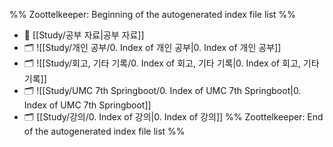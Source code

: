 %% Zoottelkeeper: Beginning of the autogenerated index file list  %%
- 📄 [[Study/공부 자료|공부 자료]]
- 🗂️ ![[Study/개인 공부/0. Index of 개인 공부|0. Index of 개인 공부]]
- 🗂️ ![[Study/회고, 기타 기록/0. Index of 회고, 기타 기록|0. Index of 회고, 기타 기록]]
- 🗂️ ![[Study/UMC 7th Springboot/0. Index of UMC 7th Springboot|0. Index of UMC 7th Springboot]]
- 🗂️ [[Study/강의/0. Index of 강의|0. Index of 강의]]
%% Zoottelkeeper: End of the autogenerated index file list  %%
